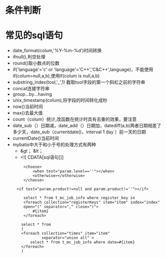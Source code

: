 # 条件判断
# 常见的sql语句
* date_format(colum,'%Y-%m-%d')时间转换
* ifnull(),判空处理
* round()取小数点的位数
* if('language'='c' or 'language'='C++','C&C++',language)，不能使用if(colum=null,a,b),使用if(colum is null,a,b)
* substring_index(tool,'_',1) 截取tool字段的第一个斜杠之前的字符串
* concat连接字符串
* group...by...having
* unix_timestamp(colum),将字段的时间转化成秒
* now()当前时间
* max()去最大值
* count（colum）统计,改函数在统计时具有去重的效果，要注意
* date_sub（）日期减，date_add（）日期加，datediff(a,b)两者日期相差了多少天，date_sub（currentdate()，interval 1 day ）前一天的日期
* currentDate()当前时间
* mybatis中大于和小于号的处理方式有两种
   * &gt； &lt；
   * <![ CDATA[sql语句]]]
```
        <choose>
            <when test="param.level==''"></when>
            <otherwise></otherwise>
        </choose> 
```
```
     <if test="param.product!=null and param.product!=''"></if>
``` 
```    
        select * from t_mc_job_info where register_key in
        <foreach collection="registerKeys" item="item" index="index" 
        open="(" separator="," close=")">
            #{item}
        </foreach>
 ``` 
 ```
        select * from
        (
        <foreach collection="times" item="item" 
                 separator="union all" >
            select * from t_mc_job_info where date=#{item}
        </foreach>
        )
```
